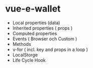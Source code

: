 # vue-e-wallet
  - Local properties (data)
  - Inherited properties ( props )
  - Computed properties
  - Events ( Browser och Custom )
  - Methods
  - v-for ( incl. key and props in a loop )
  - LocalStorge
  - Life Cycle Hook

